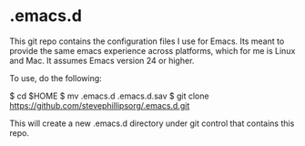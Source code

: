 # .emacs.d
This git repo contains the configuration files I use for Emacs. Its
meant to provide the same emacs experience across platforms, which for
me is Linux and Mac. It assumes Emacs version 24 or higher. 

To use, do the following:

$ cd $HOME
$ mv .emacs.d .emacs.d.sav
$ git clone https://github.com/stevephillipsorg/.emacs.d.git

This will create a new .emacs.d directory under git control that
contains this repo. 

